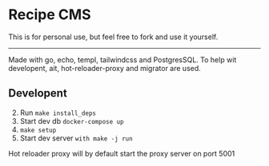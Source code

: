 # Recipe CMS
This is for personal use, but feel free to fork and use it yourself.

---

Made with go, echo, templ, tailwindcss and PostgresSQL.
To help wit developent, ait, hot-reloader-proxy and migrator are used.

## Developent
2. Run `make install_deps` 
3. Start dev db `docker-compose up` 
4.  `make setup` 
5. Start dev server `with make -j run` 

Hot reloader proxy will by default start the proxy server on port 5001




